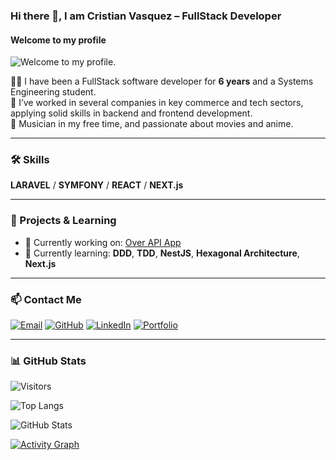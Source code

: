 ### Hi there 👋, I am Cristian Vasquez – FullStack Developer

#### Welcome to my profile  
![Welcome to my profile.](https://i.ytimg.com/vi/MCp2kBmc-9k/maxresdefault.jpg)

👨‍💻 I have been a FullStack software developer for **6 years** and a Systems Engineering student.  
💼 I’ve worked in several companies in key commerce and tech sectors, applying solid skills in backend and frontend development.  
🎸 Musician in my free time, and passionate about movies and anime.

---

### 🛠 Skills
**LARAVEL** / **SYMFONY** / **REACT** / **NEXT.js**

---

### 🚀 Projects & Learning
- 🔭 Currently working on: [Over API App](https://over-api-application-production.up.railway.app/)
- 🌱 Currently learning: **DDD**, **TDD**, **NestJS**, **Hexagonal Architecture**, **Next.js**

---

### 📫 Contact Me

[![Email](https://img.shields.io/badge/email-cvo6372@gmail.com-blue?style=flat&logo=gmail)](mailto:cvo6372@gmail.com)
[![GitHub](https://img.shields.io/badge/GitHub-cristianV0117-black?style=flat&logo=github)](https://github.com/cristianV0117)
[![LinkedIn](https://img.shields.io/badge/LinkedIn-Cristian%20Vasquez-blue?style=flat&logo=linkedin)](https://www.linkedin.com/in/cristian-camilo-vasquez-osorio-1b791b1a3/)
[![Portfolio](https://img.shields.io/badge/Portfolio-View-green?style=flat&logo=vercel)](https://mi-portafolio-personal.herokuapp.com/)


---

### 📊 GitHub Stats

![Visitors](https://komarev.com/ghpvc/?username=cristianV0117&color=blue)

![Top Langs](https://github-readme-stats.vercel.app/api/top-langs/?username=cristianV0117&layout=compact)

![GitHub Stats](https://github-readme-stats.vercel.app/api?username=cristianV0117&show_icons=true&theme=default)

[![Activity Graph](https://github-readme-activity-graph.vercel.app/graph?username=cristianV0117&theme=github-compact)](https://github.com/ashutosh00710/github-readme-activity-graph)
